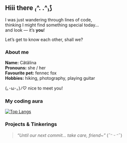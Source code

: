 ## Hiii there ₍^. .^₎⟆  

I was just wandering through lines of code,  
thinking I might find something special today...  
and look — it’s **you**!  

Let’s get to know each other, shall we?

### About me

**Name:** Cătălina  
**Pronouns:** she / her  
**Favourite pet:** fennec fox   
**Hobbies:** hiking, photography, playing guitar 

(｡･ω･｡)ﾉ♡ nice to meet you!

### My coding aura

[![Top Langs](https://github-readme-stats.vercel.app/api/top-langs/?username=constantin-catalina&langs_count=10&layout=compact&theme=nord)](https://github.com/anuraghazra/github-readme-stats)

### Projects & Tinkerings

> _“Until our next commit… take care, friend~”_ (˶ᵔ ᵕ ᵔ˶)

